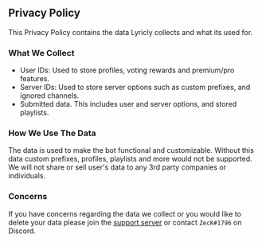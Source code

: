 ## Privacy Policy
This Privacy Policy contains the data Lyricly collects and what its used for.
### What We Collect
- User IDs: Used to store profiles, voting rewards and premium/pro features.
- Server IDs: Used to store server options such as custom prefixes, and ignored channels.
- Submitted data. This includes user and server options, and stored playlists.
### How We Use The Data
The data is used to make the bot functional and customizable. Without this data custom prefixes, profiles, playlists and more would not be supported. We will not share or sell user's data to any 3rd party companies or individuals.
### Concerns
If you have concerns regarding the data we collect or you would like to delete your data please join the [support server](https://discord.gg/6Q9D7R8hYc) or contact `ZecK#1796` on Discord.
